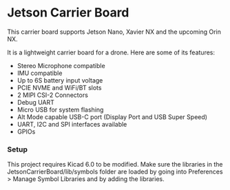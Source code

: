 # Jetson Carrier Board

This carrier board supports Jetson Nano, Xavier NX and the upcoming Orin NX.

It is a lightweight carrier board for a drone. Here are some of its features:
* Stereo Microphone compatible
* IMU compatible
* Up to 6S battery input voltage
* PCIE NVME and WiFi/BT slots
* 2 MIPI CSI-2 Connectors
* Debug UART
* Micro USB for system flashing
* Alt Mode capable USB-C port (Display Port and USB Super Speed)
* UART, I2C and SPI interfaces available
* GPIOs

### Setup
This project requires Kicad 6.0 to be modified. Make sure the libraries in the JetsonCarrierBoard/lib/symbols folder are loaded by going into Preferences > Manage Symbol Libraries and by adding the libraries.
